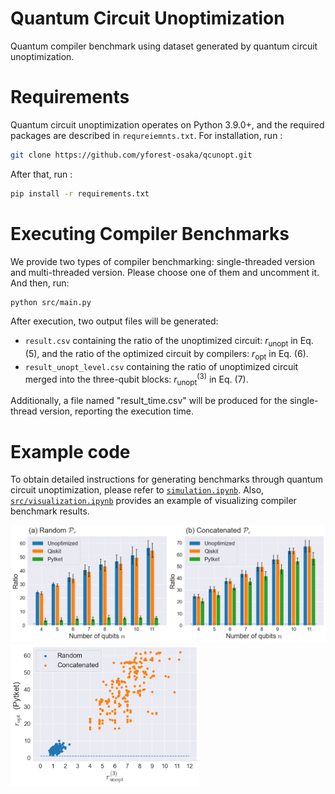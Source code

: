# Quantum Circuit Unoptimization

Quantum compiler benchmark using dataset generated by quantum circuit unoptimization.

# Requirements

Quantum circuit unoptimization operates on Python 3.9.0+, and the required packages are described in `requreiemnts.txt`.
For installation, run :

```bash
git clone https://github.com/yforest-osaka/qcunopt.git
```

After that, run :

```bash
pip install -r requirements.txt
```

# Executing Compiler Benchmarks

We provide two types of compiler benchmarking: single-threaded version and multi-threaded version. Please choose one of them and uncomment it. And then, run:

```bash
python src/main.py
```

After execution, two output files will be generated:

- `result.csv` containing the ratio of the unoptimized circuit: $r_{\mathrm{unopt}}$ in Eq. (5), and the ratio of the optimized circuit by compilers: $r_{\mathrm{opt}}$ in Eq. (6).
- `result_unopt_level.csv` containing the ratio of unoptimized circuit merged into the three-qubit
blocks: $r^{(3)}_{\mathrm{unopt}}$ in Eq. (7).

Additionally, a file named "result_time.csv" will be produced for the single-thread version, reporting the execution time.

# Example code

To obtain detailed instructions for generating benchmarks through quantum circuit unoptimization, please refer to [`simulation.ipynb`](src/simulation.ipynb). Also, [`src/visualization.ipynb`](visualization.ipynb) provides an example of visualizing compiler benchmark results.

<img src="data/output_result.png">　
<img src="data/output_result_unopt_level.png"  width=60% height=60%>